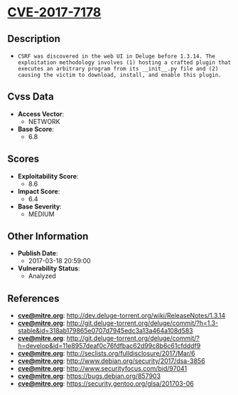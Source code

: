 
# [CVE-2017-7178](http://dev.deluge-torrent.org/wiki/ReleaseNotes/1.3.14)

## Description

- `CSRF was discovered in the web UI in Deluge before 1.3.14. The exploitation methodology involves (1) hosting a crafted plugin that executes an arbitrary program from its __init__.py file and (2) causing the victim to download, install, and enable this plugin.`

## Cvss Data

- **Access Vector**:
  - NETWORK
- **Base Score**:
  - 6.8

## Scores

- **Exploitability Score**:
  - 8.6
- **Impact Score**:
  - 6.4
- **Base Severity**:
  - MEDIUM

## Other Information

- **Publish Date**:
  - 2017-03-18 20:59:00
- **Vulnerability Status**:
  - Analyzed

## References

- **cve@mitre.org**: http://dev.deluge-torrent.org/wiki/ReleaseNotes/1.3.14
- **cve@mitre.org**: http://git.deluge-torrent.org/deluge/commit/?h=1.3-stable&id=318ab179865e0707d7945edc3a13a464a108d583
- **cve@mitre.org**: http://git.deluge-torrent.org/deluge/commit/?h=develop&id=11e8957deaf0c76fdfbac62d99c8b6c61cfdddf9
- **cve@mitre.org**: http://seclists.org/fulldisclosure/2017/Mar/6
- **cve@mitre.org**: http://www.debian.org/security/2017/dsa-3856
- **cve@mitre.org**: http://www.securityfocus.com/bid/97041
- **cve@mitre.org**: https://bugs.debian.org/857903
- **cve@mitre.org**: https://security.gentoo.org/glsa/201703-06
